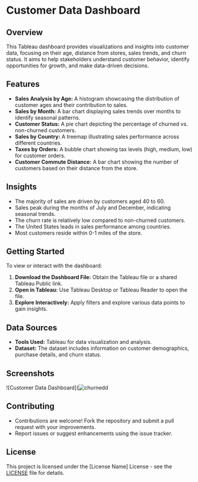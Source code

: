 
# Customer Data Dashboard

## Overview
This Tableau dashboard provides visualizations and insights into customer data, focusing on their age, distance from stores, sales trends, and churn status. It aims to help stakeholders understand customer behavior, identify opportunities for growth, and make data-driven decisions.

## Features
- **Sales Analysis by Age:** A histogram showcasing the distribution of customer ages and their contribution to sales.
- **Sales by Month:** A bar chart displaying sales trends over months to identify seasonal patterns.
- **Customer Status:** A pie chart depicting the percentage of churned vs. non-churned customers.
- **Sales by Country:** A treemap illustrating sales performance across different countries.
- **Taxes by Orders:** A bubble chart showing tax levels (high, medium, low) for customer orders.
- **Customer Commute Distance:** A bar chart showing the number of customers based on their distance from the store.

## Insights
- The majority of sales are driven by customers aged 40 to 60.
- Sales peak during the months of July and December, indicating seasonal trends.
- The churn rate is relatively low compared to non-churned customers.
- The United States leads in sales performance among countries.
- Most customers reside within 0-1 miles of the store.

## Getting Started
To view or interact with the dashboard:
1. **Download the Dashboard File:** Obtain the Tableau file or a shared Tableau Public link.
2. **Open in Tableau:** Use Tableau Desktop or Tableau Reader to open the file.
3. **Explore Interactively:** Apply filters and explore various data points to gain insights.

## Data Sources
- **Tools Used:** Tableau for data visualization and analysis.
- **Dataset:** The dataset includes information on customer demographics, purchase details, and churn status.

## Screenshots
![Customer Data Dashboard](![churnedd](https://github.com/user-attachments/assets/a997ead6-aaa5-4b00-8293-5040c9de0a0e)

## Contributing
- Contributions are welcome! Fork the repository and submit a pull request with your improvements.
- Report issues or suggest enhancements using the issue tracker.

## License
This project is licensed under the [License Name] License - see the [LICENSE](LICENSE) file for details.

